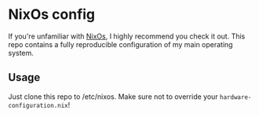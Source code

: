 # NixOs config

If you're unfamiliar with [NixOs](https://nixos.org/), I highly recommend
you check it out. This repo contains a fully reproducible configuration 
of my main operating system.

## Usage

Just clone this repo to /etc/nixos. Make sure not to override your `hardware-configuration.nix`!

